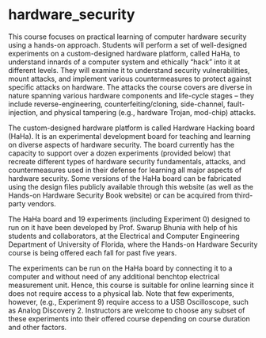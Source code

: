 # hardware_security
This course focuses on practical learning of computer hardware security using a hands-on approach. Students will perform a set of well-designed experiments on a custom-designed hardware platform, called HaHa, to understand innards of a computer system and ethically “hack” into it at different levels. They will examine it to understand security vulnerabilities, mount attacks, and implement various countermeasures to protect against specific attacks on hardware. The attacks the course covers are diverse in nature spanning various hardware components and life-cycle stages – they include reverse-engineering, counterfeiting/cloning, side-channel, fault-injection, and physical tampering (e.g., hardware Trojan, mod-chip) attacks.

The custom-designed hardware platform is called Hardware Hacking board (HaHa). It is an experimental development board for teaching and learning on diverse aspects of hardware security. The board currently has the capacity to support over a dozen experiments (provided below) that recreate different types of hardware security fundamentals, attacks, and countermeasures used in their defense for learning all major aspects of hardware security. Some versions of the HaHa board can be fabricated using the design files publicly available through this website (as well as the Hands-on Hardware Security Book website) or can be acquired from third-party vendors.

The HaHa board and 19 experiments (including Experiment 0) designed to run on it have been developed by Prof. Swarup Bhunia with help of his students and collaborators, at the Electrical and Computer Engineering Department of University of Florida, where the Hands-on Hardware Security course is being offered each fall for past five years.

The experiments can be run on the HaHa board by connecting it to a computer and without need of any additional benchtop electrical measurement unit. Hence, this course is suitable for online learning since it does not require access to a physical lab. Note that few experiments, however, (e.g., Experiment 9) require access to a USB Oscilloscope, such as Analog Discovery 2. Instructors are welcome to choose any subset of these experiments into their offered course depending on course duration and other factors.
